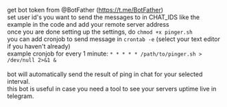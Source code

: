 get bot token from @BotFather (https://t.me/BotFather)</br>
set user id's you want to send the messages to in CHAT_IDS like the example in the code and add your remote server address<br/>
once you are done setting up the settings, do `chmod +x pinger.sh`<br/>
you can add cronjob to send message in `crontab -e` (select your text editor if you haven't already)<br/>
example cronjob for every 1 minute: `* * * * * /path/to/pinger.sh > /dev/null 2>&1 &`<br/>
<br/>
bot will automatically send the result of ping in chat for your selected interval.<br/>
this bot is useful in case you need a tool to see your servers uptime live in telegram.